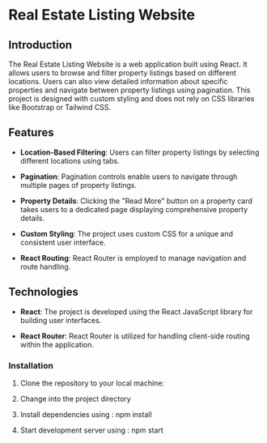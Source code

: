 # Real Estate Listing Website


## Introduction

The Real Estate Listing Website is a web application built using React. It allows users to browse and filter property listings based on different locations. Users can also view detailed information about specific properties and navigate between property listings using pagination. This project is designed with custom styling and does not rely on CSS libraries like Bootstrap or Tailwind CSS.

## Features

- **Location-Based Filtering**: Users can filter property listings by selecting different locations using tabs.

- **Pagination**: Pagination controls enable users to navigate through multiple pages of property listings.

- **Property Details**: Clicking the "Read More" button on a property card takes users to a dedicated page displaying comprehensive property details.

- **Custom Styling**: The project uses custom CSS for a unique and consistent user interface.

- **React Routing**: React Router is employed to manage navigation and route handling.


## Technologies

- **React**: The project is developed using the React JavaScript library for building user interfaces.

- **React Router**: React Router is utilized for handling client-side routing within the application.

### Installation

1. Clone the repository to your local machine:

2. Change into the project directory

3. Install dependencies using : npm install

4. Start development server using : npm start
